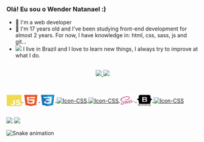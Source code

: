 ### Olá! Eu sou o Wender Natanael :)

- 🔭 I'm a web developer
- 🌱 I'm 17 years old and I've been studying front-end development for almost 2 years. For now, I have knowledge in: html, css, sass, js and git...
- <img src="https://firebasestorage.googleapis.com/v0/b/edstore-18556.appspot.com/o/imgCategorias%2F1f1e7-1f1f72.png?alt=media&token=f0a3f48f-9f43-42db-9cae-d86604aa6906"><img> I live in Brazil and I love to learn new things, I always try to improve at what I do.

##

<div align="center">
  <a href="https://github.com/wender101">
  <img height="160em" src="https://github-readme-stats.vercel.app/api?username=wender101&show_icons=true&theme=dark&include_all_commits=true&count_private=true"/>
  <img height="160em" src="https://github-readme-stats.vercel.app/api/top-langs/?username=wender101&layout=compact&langs_count=7&theme=dark"/>
</div>
  
  ##
  
<div style="display: inline_block"><br>
  <img align="center" alt="Icon-Js" height="30" width="40" src="https://raw.githubusercontent.com/devicons/devicon/master/icons/javascript/javascript-plain.svg">
  <img align="center" alt="Icon-HTML" height="30" width="40" src="https://raw.githubusercontent.com/devicons/devicon/master/icons/html5/html5-original.svg">
  <img align="center" alt="Icon-CSS" height="30" width="40" src="https://raw.githubusercontent.com/devicons/devicon/master/icons/css3/css3-original.svg">
  <img align="center" alt="Icon-CSS" height="30" width="40" src="https://camo.githubusercontent.com/dd4b2422ed3bfc9da88c43d18550375c66f9584327dff7ecc19315ce50b96f07/68747470733a2f2f7777772e766563746f726c6f676f2e7a6f6e652f6c6f676f732f66697265626173652f66697265626173652d69636f6e2e737667">
    <img align="center" alt="Icon-CSS" height="30" width="40" src="https://camo.githubusercontent.com/ed93c2b000a76ceaad1503e7eb9356591b885227e82a36a005b9d3498b303ba5/68747470733a2f2f7777772e766563746f726c6f676f2e7a6f6e652f6c6f676f732f6669676d612f6669676d612d69636f6e2e737667">
    <img align="center" alt="Icon-CSS" height="30" width="40" src="https://raw.githubusercontent.com/devicons/devicon/master/icons/sass/sass-original.svg">
    <img align="center" alt="Icon-CSS" height="30" width="40" src="https://raw.githubusercontent.com/devicons/devicon/master/icons/bootstrap/bootstrap-plain-wordmark.svg">
    <img align="center" alt="Icon-CSS" height="30" width="40" src="https://camo.githubusercontent.com/fbfcb9e3dc648adc93bef37c718db16c52f617ad055a26de6dc3c21865c3321d/68747470733a2f2f7777772e766563746f726c6f676f2e7a6f6e652f6c6f676f732f6769742d73636d2f6769742d73636d2d69636f6e2e737667">


 ##
  
  <div> 
  <a href="https://www.instagram.com/wender_2021/" target="_blank"><img src="https://img.shields.io/badge/-Instagram-%23E4405F?style=for-the-badge&logo=instagram&logoColor=white" target="_blank"></a>
  <a href="https://www.linkedin.com/in/wender-natanael-a9a29a235/" target="_blank"><img src="https://img.shields.io/badge/-LinkedIn-%230077B5?style=for-the-badge&logo=linkedin&logoColor=white" target="_blank"></a> 
</div>
  
  ![Snake animation](https://github.com/wender101/wender101/blob/output/github-contribution-grid-snake.svg)
